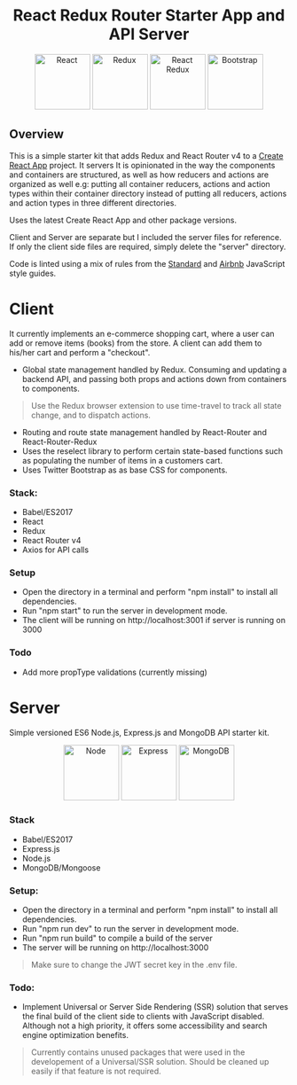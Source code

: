 <h1 align="center">
React Redux Router Starter App and API Server
</h1>
<div align="center">
  <img src="https://raw.githubusercontent.com/konpa/devicon/master/icons/react/react-original.svg?sanitize=true" alt="React" width=100 /> <img src="https://raw.githubusercontent.com/reactjs/redux/master/logo/logo.svg?sanitize=true" alt="Redux" width=100 /> <img src="https://camo.githubusercontent.com/f63754b8412368e820601967af6dea84312b925b/68747470733a2f2f7265616374747261696e696e672e636f6d2f72656163742d726f757465722f616e64726f69642d6368726f6d652d313434783134342e706e67" alt="React Redux" width=100 /> <img src="https://getbootstrap.com/assets/img/bootstrap-stack.png" alt="Bootstrap" width=100 />
</div>

## Overview
This is a simple starter kit that adds Redux and React Router v4 to a [Create React App](https://github.com/facebookincubator/create-react-app) project. It servers It is opinionated in the way the components and containers are structured, as well as how reducers and actions are organized as well e.g: putting all container reducers, actions and action types within their container directory instead of putting all reducers, actions and action types in three different directories.

Uses the latest Create React App and other package versions.

Client and Server are separate but I included the server files for reference. If only the client side files are required, simply delete the "server" directory.

Code is linted using a mix of rules from the [Standard](https://github.com/standard/standard) and [Airbnb](https://github.com/airbnb/javascript) JavaScript style guides.

# Client
It currently implements an e-commerce shopping cart, where a user can add or remove items (books) from the store. A client can add them to his/her cart and perform a "checkout".

- Global state management handled by Redux. Consuming and updating a backend API, and passing both props and actions down from containers to components. 
> Use the Redux browser extension to use time-travel to track all state change, and to dispatch actions.
- Routing and route state management handled by React-Router and React-Router-Redux
- Uses the reselect library to perform certain state-based functions such as populating the number of items in a customers cart.
- Uses Twitter Bootstrap as as base CSS for components.

### Stack:
- Babel/ES2017
- React
- Redux
- React Router v4
- Axios for API calls

### Setup
- Open the directory in a terminal and perform "npm install" to install all dependencies.
- Run "npm start" to run the server in development mode.
- The client will be running on http://localhost:3001 if server is running on 3000

### Todo
- Add more propType validations (currently missing)


# Server
Simple versioned ES6 Node.js, Express.js and MongoDB API starter kit.

<div align="center">
  <img src="https://camo.githubusercontent.com/9c24355bb3afbff914503b663ade7beb341079fa/68747470733a2f2f6e6f64656a732e6f72672f7374617469632f696d616765732f6c6f676f2d6c696768742e737667" alt="Node" width=100 /> <img src="https://camo.githubusercontent.com/647e291a5fd52d50e01deb82f9392c462df148a6/687474703a2f2f617070732e6f63746f636f6e73756c74696e672e636f6d2f696d616765732f6578707265737349636f6e2e706e67" alt="Express" width=100 /> <img src="https://camo.githubusercontent.com/06b379dd111735f904a752c417ec6946d38813a0/68747470733a2f2f6c6976652e7a6f6f6d646174612e636f6d2f7a6f6f6d646174612f736572766963652f636f6e6e656374696f6e2f74797065732f69636f6e2f4d4f4e474f5f4d4f4e474f3f763d2425374274696d657374616d70253744" alt="MongoDB" width=100 />
</div>

### Stack
- Babel/ES2017
- Express.js
- Node.js
- MongoDB/Mongoose

### Setup:
- Open the directory in a terminal and perform "npm install" to install all dependencies.
- Run "npm run dev" to run the server in development mode.
- Run "npm run build" to compile a build of the server
- The server will be running on http://localhost:3000
> Make sure to change the JWT secret key in the .env file.

### Todo:
- Implement Universal or Server Side Rendering (SSR) solution that serves the final build of the client side to clients with JavaScript disabled. Although not a high priority, it offers some accessibility and search engine optimization benefits.

> Currently contains unused packages that were used in the developement of a Universal/SSR solution. Should be cleaned up easily if that feature is not required.

